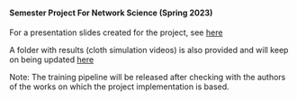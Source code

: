 #### Semester Project For Network Science (Spring 2023)

For a presentation slides created for the project, see [here](https://docs.google.com/presentation/d/16dHysCgY-RLYwTz1SOUHqZ-tIpsKHe1y12uipmdn7z4/edit?usp=sharing) 

A folder with results (cloth simulation videos) is also provided and will keep on being updated [here](https://drive.google.com/drive/folders/1qzokQrqSDyEo7co7BP7vYTPd3x21LBmI?usp=share_link)

Note: The training pipeline will be released after checking with the authors of the works on which the project implementation is based. 
